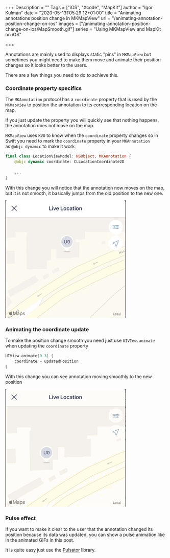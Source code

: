 +++
Description = ""
Tags = ["iOS", "Xcode", "MapKit"]
author = "Igor Kulman"
date = "2020-05-13T05:29:12+01:00"
title = "Animating annotations position change in MKMapView"
url = "/animating-annotation-position-change-on-ios"
images = ["/animating-annotation-position-change-on-ios/MapSmooth.gif"]
series = "Using MKMapView and MapKit on iOS"

+++

Annotations are mainly used to displays static "pins" in `MKMapView` but sometimes you might need to make them move and animate their position changes so it looks better to the users. 

There are a few things you need to do to achieve this.

### Coordinate property specifics

The `MKAnnotation` protocol has a `coordinate` property that is used by the `MKMapView` to position the annotation to its corresponding location on the map. 

If you just update the property you will quickly see that nothing happens, the annotation does not move on the map.

`MKMapView` uses `KVO` to know when the `coordinate` property changes so in Swift you need to mark the `coordinate` property in your `MKAnnotation` as `@objc dynamic` to make it work

```swift
final class LocationViewModel: NSObject, MKAnnotation {
    @objc dynamic coordinate: CLLocationCoordinate2D

    ...
}
```

With this change you will notice that the annotation now moves on the map, but it is not smooth, it basically jumps from the old position to the new one.

![Annotation jumping on coordinate change](MapJump.gif)

<!--more-->

### Animating the coordinate update

To make the position change smooth you need just use `UIVIew.animate` when updating the `coordinate` property

```swift
UIView.animate(0.3) {
    coordinate = updatedPosition
}
```

With this change you can see annotation moving smoothly to the new position
 
![Smooth annotation movement](MapSmooth.gif)

### Pulse effect

If you want to make it clear to the user that the annotation changed its position because its data was updated, you can show a pulse animation like in the animated GIFs in this post. 

It is quite easy just use the [Pulsator](https://github.com/shu223/Pulsator/) library.